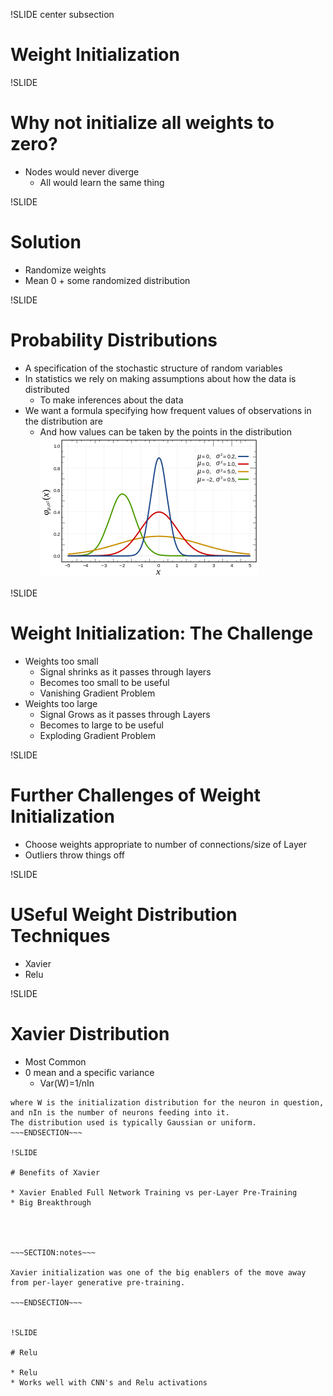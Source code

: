 !SLIDE center subsection

# Weight Initialization

!SLIDE

# Why not initialize all weights to zero?

* Nodes would never diverge
  * All would learn the same thing

!SLIDE

# Solution

* Randomize weights
* Mean 0 + some randomized distribution


!SLIDE

# Probability Distributions


* A specification of the stochastic structure of random variables
* In statistics we rely on making assumptions about how the data is distributed
	* To make inferences about the data
* We want a formula specifying how frequent values of observations in the distribution are
	* And how values can be taken by the points in the distribution
![alt text](../resources/3_line_graph.png)


!SLIDE

# Weight Initialization: The Challenge

* Weights too small
  * Signal shrinks as it passes through layers
  * Becomes too small to be useful
  * Vanishing Gradient Problem
* Weights too large
  * Signal Grows as it passes through Layers
  * Becomes to large to be useful
  * Exploding Gradient Problem


!SLIDE

# Further Challenges of Weight Initialization

* Choose weights appropriate to number of connections/size of Layer
* Outliers throw things off



!SLIDE

# USeful Weight Distribution Techniques

* Xavier
* Relu


!SLIDE

# Xavier Distribution

* Most Common
* 0 mean and a specific variance
  * Var(W)=1/nIn
 
~~~SECTION:notes~~~ 
where W is the initialization distribution for the neuron in question, 
and nIn is the number of neurons feeding into it. 
The distribution used is typically Gaussian or uniform.
~~~ENDSECTION~~~

!SLIDE 

# Benefits of Xavier

* Xavier Enabled Full Network Training vs per-Layer Pre-Training
* Big Breakthrough




~~~SECTION:notes~~~

Xavier initialization was one of the big enablers of the move away from per-layer generative pre-training.

~~~ENDSECTION~~~


!SLIDE

# Relu

* Relu 
* Works well with CNN's and Relu activations



